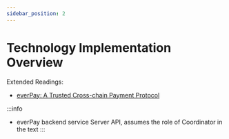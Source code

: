 ```yaml
---
sidebar_position: 2
---
```


# Technology Implementation Overview

Extended Readings:
* [everPay: A Trusted Cross-chain Payment Protocol](https://medium.com/everfinance/everpay-a-trusted-cross-chain-payment-protocol-eba4a0af7d66)

:::info
* everPay backend service Server API, assumes the role of Coordinator in the text
:::